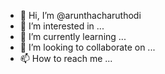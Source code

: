 - 👋 Hi, I’m @arunthacharuthodi
- 👀 I’m interested in ...
- 🌱 I’m currently learning ...
- 💞️ I’m looking to collaborate on ...
- 📫 How to reach me ...

<!---
arunthacharuthodi/arunthacharuthodi is a ✨ special ✨ repository because its `README.md` (this file) appears on your GitHub profile.
You can click the Preview link to take a look at your changes.
--->
